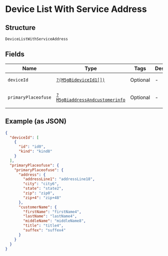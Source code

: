 
# Device List With Service Address

## Structure

`DeviceListWithServiceAddress`

## Fields

| Name | Type | Tags | Description | Getter | Setter |
|  --- | --- | --- | --- | --- | --- |
| `deviceId` | [`?(M5gBideviceId1[])`](../../doc/models/5g-bidevice-id-1.md) | Optional | - | getDeviceId(): ?array | setDeviceId(?array deviceId): void |
| `primaryPlaceofuse` | [`?M5gBiaddressAndcustomerinfo`](../../doc/models/5g-biaddress-andcustomerinfo.md) | Optional | - | getPrimaryPlaceofuse(): ?M5gBiaddressAndcustomerinfo | setPrimaryPlaceofuse(?M5gBiaddressAndcustomerinfo primaryPlaceofuse): void |

## Example (as JSON)

```json
{
  "deviceId": [
    {
      "id": "id0",
      "kind": "kind8"
    }
  ],
  "primaryPlaceofuse": {
    "primaryPlaceofuse": {
      "address": {
        "addressLine1": "addressLine18",
        "city": "city6",
        "state": "state2",
        "zip": "zip0",
        "zip+4": "zip+48"
      },
      "customerName": {
        "firstName": "firstName4",
        "lastName": "lastName4",
        "middleName": "middleName8",
        "title": "title4",
        "suffex": "suffex4"
      }
    }
  }
}
```

